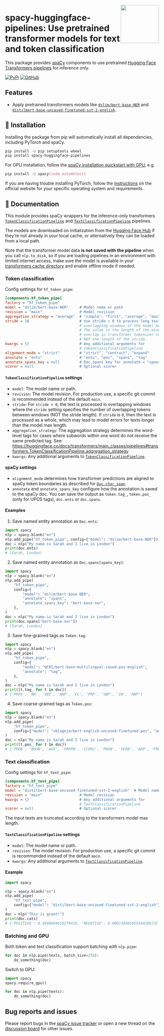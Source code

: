 <a href="https://explosion.ai"><img src="https://explosion.ai/assets/img/logo.svg" width="125" height="125" align="right" /></a>

# spacy-huggingface-pipelines: Use pretrained transformer models for text and token classification

This package provides [spaCy](https://github.com/explosion/spaCy) components to
use pretrained
[Hugging Face Transformers pipelines](https://huggingface.co/docs/transformers/main_classes/pipelines)
for inference only.

[![PyPi](https://img.shields.io/pypi/v/spacy-huggingface-pipelines.svg?style=flat-square&logo=pypi&logoColor=white)](https://pypi.python.org/pypi/spacy-huggingface-pipelines)
[![GitHub](https://img.shields.io/github/release/explosion/spacy-huggingface-pipelines/all.svg?style=flat-square&logo=github)](https://github.com/explosion/spacy-huggingface-pipelines/releases)

## Features

- Apply pretrained transformers models like
  [`dslim/bert-base-NER`](https://huggingface.co/dslim/bert-base-NER) and
  [`distilbert-base-uncased-finetuned-sst-2-english`](https://huggingface.co/distilbert-base-uncased-finetuned-sst-2-english).

## 🚀 Installation

Installing the package from pip will automatically install all dependencies,
including PyTorch and spaCy.

```bash
pip install -U pip setuptools wheel
pip install spacy-huggingface-pipelines
```

For GPU installation, follow the
[spaCy installation quickstart with GPU](https://spacy.io/usage/), e.g.

```bash
pip install -U spacy[cuda-autodetect]
```

If you are having trouble installing PyTorch, follow the
[instructions](https://pytorch.org/get-started/locally/) on the official website
for your specific operating system and requirements.

## 📖 Documentation

This module provides spaCy wrappers for the inference-only transformers
[`TokenClassificationPipeline`](https://huggingface.co/docs/transformers/main/en/main_classes/pipelines#transformers.TokenClassificationPipeline)
and
[`TextClassificationPipeline`](https://huggingface.co/docs/transformers/main/en/main_classes/pipelines#transformers.TextClassificationPipeline)
pipelines.

The models are downloaded on initialization from the
[Hugging Face Hub](https://huggingface.co/models) if they're not already in your
local cache, or alternatively they can be loaded from a local path.

Note that the transformer model data **is not saved with the pipeline** when you
call `nlp.to_disk`, so if you are loading pipelines in an environment with
limited internet access, make sure the model is available in your
[transformers cache directory](https://huggingface.co/docs/transformers/main/en/installation#cache-setup)
and enable offline mode if needed.

### Token classification

Config settings for `hf_token_pipe`:

```ini
[components.hf_token_pipe]
factory = "hf_token_pipe"
model = "dslim/bert-base-NER"     # Model name or path
revision = "main"                 # Model revision
aggregation_strategy = "average"  # "simple", "first", "average", "max"
stride = 16                       # Use stride > 0 to process long texts in
                                  # overlapping windows of the model max length.
                                  # The value is the length of the window
                                  # overlap in transformer tokenizer tokens,
                                  # NOT the length of the stride.
kwargs = {}                       # Any additional arguments for
                                  # TokenClassificationPipeline
alignment_mode = "strict"         # "strict", "contract", "expand"
annotate = "ents"                 # "ents", "pos", "spans", "tag"
annotate_spans_key = null         # Doc.spans key for annotate = "spans"
scorer = null                     # Optional scorer
```

#### `TokenClassificationPipeline` settings

- `model`: The model name or path.
- `revision`: The model revision. For production use, a specific git commit is
  recommended instead of the default `main`.
- `stride`: For `stride > 0`, the text is processed in overlapping windows where
  the `stride` setting specifies the number of overlapping tokens between
  windows (NOT the stride length). If `stride` is `0`, then the text is
  processed as a whole, which may lead to model errors for texts longer than the
  model max length.
- `aggregation_strategy`: The aggregation strategy determines the word-level
  tags for cases where subwords within one word do not receive the same
  predicted tag. See:
  https://huggingface.co/docs/transformers/main_classes/pipelines#transformers.TokenClassificationPipeline.aggregation_strategy
- `kwargs`: Any additional arguments to
  [`TokenClassificationPipeline`](https://huggingface.co/docs/transformers/main_classes/pipelines#transformers.TokenClassificationPipeline).

#### spaCy settings

- `alignment_mode` determines how transformer predictions are aligned to spaCy
  token boundaries as described for
  [`Doc.char_span`](https://spacy.io/api/doc#char_span).
- `annotate` and `annotate_spans_key` configure how the annotation is saved to
  the spaCy doc. You can save the output as `token.tag_`, `token.pos_` (only for
  UPOS tags), `doc.ents` or `doc.spans`.

#### Examples

1. Save named entity annotation as `Doc.ents`:

```python
import spacy
nlp = spacy.blank("en")
nlp.add_pipe("hf_token_pipe", config={"model": "dslim/bert-base-NER"})
doc = nlp("My name is Sarah and I live in London")
print(doc.ents)
# (Sarah, London)
```

2. Save named entity annotation as `Doc.spans[spans_key]`:

```python
import spacy
nlp = spacy.blank("en")
nlp.add_pipe(
    "hf_token_pipe",
    config={
        "model": "dslim/bert-base-NER",
        "annotate": "spans",
        "annotate_spans_key": "bert-base-ner",
    },
)
doc = nlp("My name is Sarah and I live in London")
print(doc.spans["bert-base-ner"])
# [Sarah, London]
```

3. Save fine-grained tags as `Token.tag`:

```python
import spacy
nlp = spacy.blank("en")
nlp.add_pipe(
    "hf_token_pipe",
    config={
        "model": "QCRI/bert-base-multilingual-cased-pos-english",
        "annotate": "tag",
    },
)
doc = nlp("My name is Sarah and I live in London")
print([t.tag_ for t in doc])
# ['PRP$', 'NN', 'VBZ', 'NNP', 'CC', 'PRP', 'VBP', 'IN', 'NNP']
```

4. Save coarse-grained tags as `Token.pos`:

```python
import spacy
nlp = spacy.blank("en")
nlp.add_pipe(
    "hf_token_pipe",
    config={"model": "vblagoje/bert-english-uncased-finetuned-pos", "annotate": "pos"},
)
doc = nlp("My name is Sarah and I live in London")
print([t.pos_ for t in doc])
# ['PRON', 'NOUN', 'AUX', 'PROPN', 'CCONJ', 'PRON', 'VERB', 'ADP', 'PROPN']
```

### Text classification

Config settings for `hf_text_pipe`:

```ini
[components.hf_text_pipe]
factory = "hf_text_pipe"
model = "distilbert-base-uncased-finetuned-sst-2-english"  # Model name or path
revision = "main"                 # Model revision
kwargs = {}                       # Any additional arguments for
                                  # TextClassificationPipeline
scorer = null                     # Optional scorer
```

The input texts are truncated according to the transformers model max length.

#### `TextClassificationPipeline` settings

- `model`: The model name or path.
- `revision`: The model revision. For production use, a specific git commit is
  recommended instead of the default `main`.
- `kwargs`: Any additional arguments to
  [`TextClassificationPipeline`](https://huggingface.co/docs/transformers/main_classes/pipelines#transformers.TextClassificationPipeline).

#### Example

```python
import spacy

nlp = spacy.blank("en")
nlp.add_pipe(
    "hf_text_pipe",
    config={"model": "distilbert-base-uncased-finetuned-sst-2-english"},
)
doc = nlp("This is great!")
print(doc.cats)
# {'POSITIVE': 0.9998694658279419, 'NEGATIVE': 0.00013048505934420973}
```

### Batching and GPU

Both token and text classification support batching with `nlp.pipe`:

```python
for doc in nlp.pipe(texts, batch_size=256):
    do_something(doc)
```

Switch to GPU:

```python
import spacy
spacy.require_gpu()

for doc in nlp.pipe(texts):
    do_something(doc)
```

## Bug reports and issues

Please report bugs in the
[spaCy issue tracker](https://github.com/explosion/spaCy/issues) or open a new
thread on the [discussion board](https://github.com/explosion/spaCy/discussions)
for other issues.
